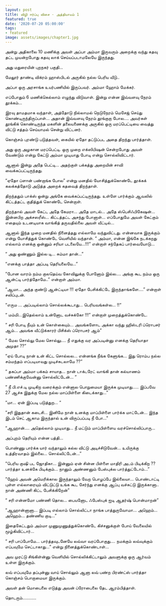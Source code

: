 ```yaml
---
layout: post
title: விழி ஈர்ப்பு விசை - அத்தியாயம் 1
featured: true
date: '2020-07-20 05:00:00'
tags:
- featured
image: assets/images/chapter1.jpg
---
```


அன்று அதிகாலை 10 மணிக்கு அவள் அப்பா அம்மா இருவரும் அறைக்கு வந்து கதவு தட்ட முயன்றபோது கதவு லாக் செய்யப்படாமலேயே இருந்தது.

அது மதுரையின் புறநகர் பகுதி…

மேலூர் தாண்டி விக்ரம் ஹாஸ்பிடல் அருகில் நல்ல பெரிய வீடு..

 அப்பா ஒரு அரசாங்க உயர்பணியில் இருப்பவர். அம்மா ஹோம் மேக்கர்.

எப்போதும் 6 மணிக்கெல்லாம் எழுந்து விடுவாள். இன்று என்ன இவ்வளவு நேரம் தூக்கம்...

இரவு தாமதமாக வந்தாள், அத்தோடு நில்லாமல் நெடுநேரம் மெசேஜ் செய்து கொண்டிருந்திருப்பாள்... அதான் இவ்வளவு நேரம் தூங்குறா போல…. அவர்கள் தூங்கிக் கொண்டிருந்த மகளின் தலையணைக்கு அருகில் ஒரு மரப்பெட்டியை வைத்து விட்டு சத்தம் செய்யாமல் சென்று விட்டனர்.

கொஞ்சம் புரண்டு படுத்தவள், கையில் ஏதோ தட்டுப்பட அதை திறந்து பார்த்தாள்.

அது ஒரு அழகான மரப்பெட்டி. ஒரு முறை எக்ஸிபிஷன் சென்றபோது அவள் வேண்டும் என்று கேட்டு அம்மா முடியாது போடி என்று சொல்லிவிட்டார்.

ஆனால் இன்று அதே பெட்டி...
அதற்குள் பக்கத்து அறையின் சாவி வைக்கப்பட்டிருந்தது.

“ஏதோ ப்ளான் பண்றாங்க போல” என்று மனதில் யோசித்துக்கொண்டே தூக்கக் கலக்கத்தோடு அடுத்த அறைக் கதவைத் திறந்தாள்.

திறந்ததும் பாக்ஸ் ஒன்று அங்கே வைக்கப்பட்டிருந்தது.  உள்ளே பார்க்கும் ஆவலில் கிட்டத்தட்ட குதித்துக் கொண்டே சென்றாள்.

திறந்தால் அவள் கேட்ட அதே கேமரா... அதே மாடல்... அதே ஸ்பெசிஃபிகேஷன்... இன்னபிற அக்சஸரீஸ்... கிட்டத்தட்ட அசந்து போனாள்...
எப்போதுமே அவள் கேட்கும் எதையும் உடனடியாக வாங்கித் தருவதில்லை அவள் வீட்டில்...

ஆனால் இந்த முறை மனதில் நினைத்தது எல்லாமே வந்துவிட்டது.
என்னவாக இருக்கும் என்று யோசித்துக் கொண்டே வெளியில் வந்தாள்.
 “ அம்மா, என்ன இங்கே நடக்கறது எல்லாம் எனக்கு ஒன்னும் சரியா படலையே...!!!” என்றாள் சந்தேகப் பார்வையோடு...

“ அது ஒண்ணும் இல்ல டி... சும்மா தான்…”

“எனக்கு  பாத்தா அப்படி தெரியலையே…”

“போன வாரம் நம்ம குலதெய்வ கோவிலுக்கு போனோம் இல்ல.... அங்கு கூட நம்ம ஒரு ஆன்ட்டி  பார்த்தோமே..” என்றாள் அம்மா.

“ஆமா… அந்த குண்டு ஆன்ட்டியா !!! ஏதோ பேசிக்கிட்டே இருந்தாங்களே….” என்றாள் சலிப்புடன்.

“எரும … அப்படில்லாம் சொல்லக்கூடாது… பெரியவங்கள்ல… !!“

“ மம்மி…இதெல்லாம் உன்னோட வச்சுக்கோ !!!” என்றாள் முறைத்துக்கொண்டே.

“ சரி போடி நீயும் உன் கொள்கையும்... அவங்களோட அக்கா வந்து ஹிஸ்டரி ப்ரொபசர் ஆம்... அவங்க வீட்டுக்காரர் பிசிக்ஸ் ப்ரொபசர் ஆம்”

“ மேல சொல்லு மேல சொல்லு.... நீ எதுக்கு வர அப்படின்னு எனக்கு தெரியாதா அமுதா ??”

“ஏய் போடி நான் உன் கிட்ட சொல்லல... என்னங்க நீங்க கேளுங்க... இது ரொம்ப நல்ல சம்மந்தம் எப்படியாவது முடிச்சுடலாமே ??”

“ தகப்பா அம்மா பக்கம் சாயாத... நான் டாக்டரேட் வாங்கி தான் கல்யாணம் பண்ணிக்குவேன்னு சொல்லிட்டேன்... ”

“ நீ பி.எச்.டி முடிகிற வரைக்கும் என்னால பொறுமையா இருக்க முடியாது..... இப்பவே 27 ஆச்சு இதுக்கு மேல நல்ல மாப்பிள்ளை கிடைக்காது...”

“மா... ஏன் இப்படி படுத்துற... “

 “சரி இதுதான் கடைசி... இனிமே நான் உனக்கு மாப்பிள்ளை பார்க்க மாட்டேன்... இந்த இடம் செட் ஆகாம இருந்தால் உன் விருப்பப்படி நீ போ..."

“ஆஹான்.... அதெல்லாம் முடியாது... நீ  மட்டும் மாப்பிள்ளைய வரச்சொல்லிப்பாரு...

அப்புறம் தெரியும் என்ன பத்தி...

பொண்ணு பார்க்க யார் வந்தாலும் கல்ல  விட்டு அடிச்சிடுவேன்... உயிருக்கு உத்திரவாதம் இல்லை... சொல்லிட்டேன்...”

“பெரிய குஷி பட ஜோதிகா... இன்னும் ஏன் சின்ன பிள்ளை மாதிரி அடம் பிடிக்கிற ?? பார்த்தா உனக்கே பிடிக்கும்... நானும் அண்ணனும் பேஸ்புக்ல பார்த்துட்டோம்...”

“ஹேய் அவன் அமெரிக்கால இருந்தாலும் வேற பொழப்பே இல்லையா... பொண்டாட்டி புள்ள எல்லாரையும் விட்டுட்டு உங்க கூட சேர்ந்து எனக்கு ஆப்பு வச்சுட்டு இருக்கானா.. நான் அண்ணி கிட்ட பேசிக்கிறேன்”

“ சரி என்னமோ பண்ணி தொல... பையனோட ஃபேஸ்புக் ஐடி ஆதர்ஷ் பொன்மாறன்”

“ஆஹான்னானா... இப்படி எல்லாம் சொல்லிட்டா நாங்க பாத்துருவோமா... அஹெம்... அஹெம்... தண்ணிய குடி...”

இதைகேட்டதும்  அம்மா முணுமுணுத்துக்கொண்டே கிச்சனுக்குள் போய் வேலையில் மூழ்கிவிட்டார்…

“ சரி பாப்போமே... பார்த்தவுடனேயே லவ்வா வரப்போகுது.... நமக்கும் லவ்வுக்கும் எப்பவுமே செட்டாகாது...” என்று நினைத்துக்கொண்டாள்...

அவ முரட்டு சிங்கிள்ன்னு வெளியில் சொல்லிக்கிட்டாலும் அவளுக்கு ஒரு ஆர்வம் உள்ள இருக்கும்.

லவ் எப்பவுமே தப்புன்னு வாய் சொல்லும் ஆனா லவ் பண்ற பிரண்ட்ஸ் பார்த்தா கொஞ்சம் பொறாமையா இருக்கும்.

அவள் தன் மொபைலை எடுத்து அவன் ப்ரோபைலை தேட ஆரம்பித்தாள்.

தொடரும்...........
